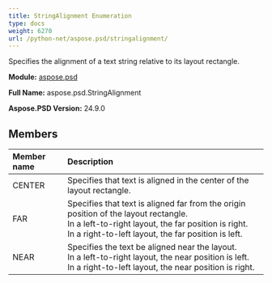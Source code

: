 ```yaml
---
title: StringAlignment Enumeration
type: docs
weight: 6270
url: /python-net/aspose.psd/stringalignment/
---
```


Specifies the alignment of a text string relative to its layout rectangle.

**Module:** [aspose.psd](/psd/python-net/aspose.psd/)

**Full Name:** aspose.psd.StringAlignment

**Aspose.PSD Version:** 24.9.0

## **Members**
| **Member name** | **Description** |
| :- | :- |
| CENTER | Specifies that text is aligned in the center of the layout rectangle. |
| FAR | Specifies that text is aligned far from the origin position of the layout rectangle.<br/>            In a left-to-right layout, the far position is right.<br/>            In a right-to-left layout, the far position is left. |
| NEAR | Specifies the text be aligned near the layout.<br/>            In a left-to-right layout, the near position is left.<br/>            In a right-to-left layout, the near position is right. |

